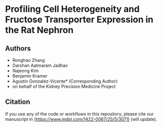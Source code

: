 # Profiling Cell Heterogeneity and Fructose Transporter Expression in the Rat Nephron

## Authors
- Ronghao Zhang
- Darshan Aatmaram Jadhav
- Najeong Kim
- Benjamin Kramer
- Agustin Gonzalez-Vicente* (Corresponding Author)
- on behalf of the Kidney Precision Medicine Project

## Citation
If you use any of the code or workflows in this repository, please cite our manuscript in [(https://www.mdpi.com/1422-0067/25/5/3071)](https://www.mdpi.com/1422-0067/25/5/3071) (will update).


